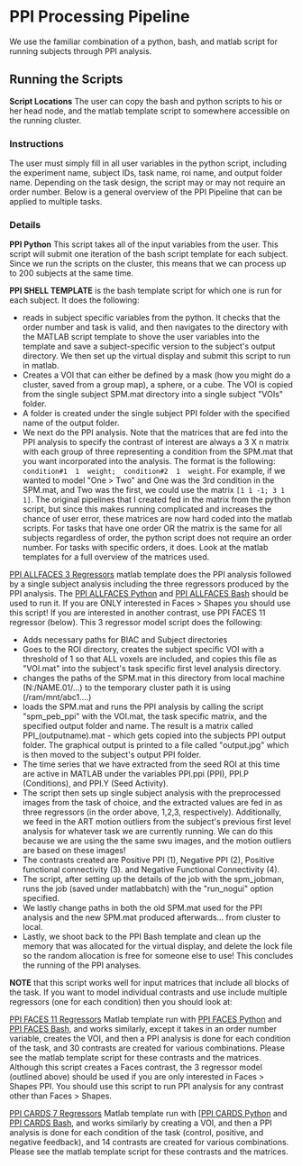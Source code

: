 # PPI Processing Pipeline

We use the familiar combination of a python, bash, and matlab script for running subjects through PPI analysis.

## Running the Scripts
**Script Locations**  The user can copy the bash and python scripts to his or her head node, and the matlab template script to somewhere accessible on the running cluster.

### Instructions
The user must simply fill in all user variables in the python script, including the experiment name, subject IDs, task name, roi name, and output folder name.  Depending on the task design, the script may or may not require an order number.  Below is a general overview of the PPI Pipeline that can be applied to multiple tasks. 

### Details
**PPI Python** This script takes all of the input variables from the user.  This script will submit one iteration of the bash script template for each subject. Since we run the scripts on the cluster, this means that we can process up to 200 subjects at the same time.

**PPI SHELL TEMPLATE** is the bash template script for which one is run for each subject.  It does the following:
  - reads in subject specific variables from the python.  It checks that the order number and task is valid, and then navigates to the directory with the MATLAB script template to shove the user variables into the template and save a subject-specific version to the subject's output directory.  We then set up the virtual display and submit this script to run in matlab. 
  - Creates a VOI that can either be defined by a mask (how you might do a cluster, saved from a group map), a sphere, or a cube.  The VOI is copied from the single subject SPM.mat directory into a single subject "VOIs" folder.
  - A folder is created under the single subject PPI folder with the specified name of the output folder.
  - We next do the PPI analysis.  Note that the matrices that are fed into the PPI analysis to specify the contrast of interest are always a 3 X n matrix with each group of three representing a condition from the SPM.mat that you want incorporated into the analysis.  The format is the following:  `condition#1  1  weight;  condition#2  1  weight`.  For example, if we wanted to model "One > Two" and One was the 3rd condition in the SPM.mat, and Two was the first, we could use the matrix `[1 1 -1; 3 1 1]`. The original pipelines that I created fed in the matrix from the python script, but since this makes running complicated and increases the chance of user error, these matrices are now hard coded into the matlab scripts.  For tasks that have one order OR the matrix is the same for all subjects regardless of order, the python script does not require an order number.  For tasks with specific orders, it does.  Look at the matlab templates for a full overview of the matrices used.  
 
[PPI ALLFACES 3 Regressors](scripts/PPI_ALLFACES.m) matlab template does the PPI analysis followed by a single subject analysis including the three regressors produced by the PPI analysis.  The [PPI ALLFACES Python](ppi-allfaces-python.md) and [PPI ALLFACES Bash](ppi-allfaces-bash.md) should be used to run it.  If you are ONLY interested in Faces > Shapes you should use this script!  If you are interested in another contrast, use PPI FACES 11 regressor (below). This 3 regressor model script does the following:
  - Adds necessary paths for BIAC and Subject directories
  - Goes to the ROI directory, creates the subject specific VOI with a threshold of 1 so that ALL voxels are included, and copies this file as "VOI.mat" into the subject's task specific first level analysis directory.
  - changes the paths of the SPM.mat in this directory from local machine (N:/NAME.01/...) to the temporary cluster path it is using (/ram/mnt/abc1....)
  - loads the SPM.mat and runs the PPI analysis by calling the script "spm_peb_ppi" with the VOI.mat, the task specific matrix, and the specified output folder and name.  The result is a matrix called PPI_(outputname).mat - which gets copied into the subjects PPI output folder.  The graphical output is printed to a file called "output.jpg" which is then moved to the subject's output PPI folder.
  - The time series that we have extracted from the seed ROI at this time are active in MATLAB under the variables PPI.ppi (PPI), PPI.P (Conditions), and PPI.Y (Seed Activity).
  - The script then sets up single subject analysis with the preprocessed images from the task of choice, and the extracted values are fed in as three regressors (in the order above, 1,2,3, respectively).  Additionally, we feed in the ART motion outliers from the subject's previous first level analysis for whatever task we are currently running.  We can do this because we are using the the same swu images, and the motion outliers are based on these images!
  - The contrasts created are Positive PPI (1), Negative PPI (2), Positive functional connectivity (3). and Negative Functional Connectivity (4).
  - The script, after setting up the details of the job with the spm_jobman, runs the job (saved under matlabbatch) with the "run_nogui" option specified.
  - We lastly change paths in both the old SPM.mat used for the PPI analysis and the new SPM.mat produced afterwards... from cluster to local.
  - Lastly, we shoot back to the PPI Bash template and clean up the memory that was allocated for the virtual display, and delete the lock file so the random allocation is free for someone else to use!  This concludes the running of the PPI analyses.

**NOTE** that this script works well for input matrices that include all blocks of the task.  If you want to model individual contrasts and use include multiple regressors (one for each condition) then you should look at:

[PPI FACES 11 Regressors](scripts/PPI_FACES.m) Matlab template run with [PPI FACES Python](ppi-faces-python.md) and [PPI FACES Bash](ppi-faces-bash.md), and works similarly, except it takes in an order number variable, creates the VOI, and then a PPI analysis is done for each condition of the task, and 30 contrasts are created for various combinations.  Please see the matlab template script for these contrasts and the matrices.  Although this script creates a Faces contrast, the 3 regressor model (outlined above) should be used if you are only interested in Faces > Shapes PPI.  You should use this script to run PPI analysis for any contrast other than Faces > Shapes.

[PPI CARDS 7 Regressors](scripts/PPI_CARDS.m) Matlab template run with [[PPI CARDS Python](ppi-cards-python.m) and [PPI CARDS Bash](ppi-cards-bash.md), and works similarly by creating a VOI, and then a PPI analysis is done for each condition of the task (control, positive, and negative feedback), and 14 contrasts are created for various combinations.  Please see the matlab template script for these contrasts and the matrices. 
